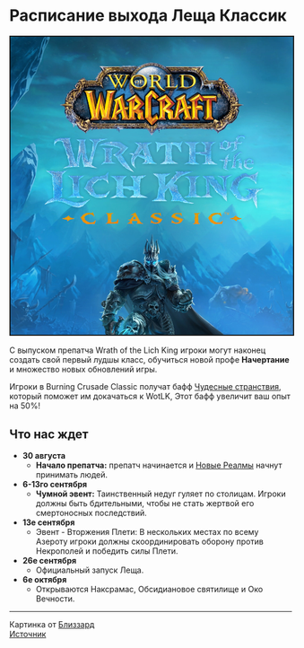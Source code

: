 # Расписание выхода Леща Классик

<center>
<img src=https://github.com/MagicalCow/TrinkIT-News/blob/main/Assets/Guide-WotLK/Guide-WotLK-01.png?raw=true float=center border=2/>
</center>

С выпуском препатча Wrath of the Lich King игроки могут наконец создать свой первый лудшы класс, обучиться новой профе **Начертание** и множество новых обновлений игры.

Игроки в Burning Crusade Classic получат бафф <a href="https://ru.tbc.wowhead.com/spell=377749">Чудесные странствия</a>, который поможет им докачаться к WotLK, Этот бафф увеличит ваш опыт на 50%!

## Что нас ждет
- **30 августа**
    - **Начало препатча:** препатч начинается и [Новые Реалмы](https://github.com/MagicalCow/TrinkIT-News/blob/main/Sources/Guides/Guide-WotLK.md#%D0%BD%D0%BE%D0%B2%D1%8B%D0%B5-%D1%80%D0%B5%D0%B0%D0%BB%D0%BC%D1%8B) начнут принимать людей.
- **6-13го сентября**
    - **Чумной эвент:** Таинственный недуг гуляет по столицам. Игроки должны быть бдительными, чтобы не стать жертвой его смертоносных последствий.
- **13е сентября**
    - Эвент - Вторжения Плети: В нескольких местах по всему Азероту игроки должны скоординировать оборону против Некрополей и победить силы Плети.
- **26е сентября**
    - Официальный запуск Леща.
- **6е октября**
    - Открываются Наксрамас, Обсидиановое святилище и Око Вечности.
---
Картинка от [Близзард](https://wowclassic.blizzard.com/en-us/)  
[Источник](https://www.wowhead.com/wotlk/news/328367)